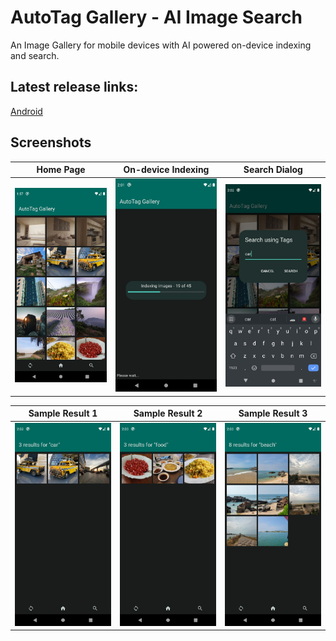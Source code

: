 # AutoTag Gallery - AI Image Search
An Image Gallery for mobile devices with AI powered on-device indexing and search.


## Latest release links: 
[Android](https://ln.mantyl.app/lnk/a346bbfe-082c-495d-b252-171c72d8f04e)

## Screenshots
| Home Page             |  On-device Indexing | Search Dialog |
| --- | --- | --- |
| ![home page](https://github.com/GIT-chandra/autotag-gallery/blob/main/repo_images/home-page.png) | ![indexing](https://github.com/GIT-chandra/autotag-gallery/blob/main/repo_images/indexing.png) | ![search dialog](https://github.com/GIT-chandra/autotag-gallery/blob/main/repo_images/search-entry.png) |


| Sample Result 1             |  Sample Result 2 | Sample Result 3 |
| --- | --- | --- |
| ![results - car](https://github.com/GIT-chandra/autotag-gallery/blob/main/repo_images/car.png) | ![results - food](https://github.com/GIT-chandra/autotag-gallery/blob/main/repo_images/food.png) | ![results - beach](https://github.com/GIT-chandra/autotag-gallery/blob/main/repo_images/beach.png) |
